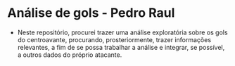 # Análise de gols - Pedro Raul

- Neste repositório, procurei trazer uma análise exploratória sobre os gols do centroavante, procurando, prosteriormente, trazer informações relevantes, a fim de se possa trabalhar a análise e integrar, se possível, a outros dados do próprio atacante.
